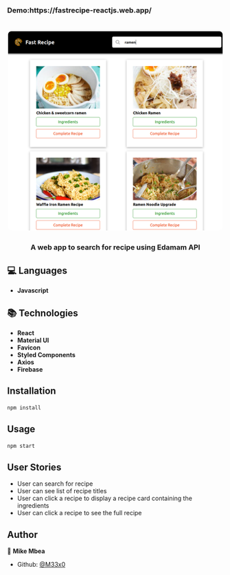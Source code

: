 <h3>Demo:https://fastrecipe-reactjs.web.app/</h3>

<h1 align="center">
  <img alt="Frecipe" src="./screen.png" width="500px" style="border-radius:8px;"/>
</h1>

<h3 align="center">
  A web app to search for recipe using Edamam API
</h3>

## :computer: Languages

- **Javascript**

## :books: Technologies
- **React**
- **Material UI**
- **Favicon**
- **Styled Components**
- **Axios**
- **Firebase**

## Installation
```sh
npm install
```

## Usage
```sh
npm start
```

## User Stories
-	User can search for recipe
-	User can see list of recipe titles
-	User can click a recipe to display a recipe card containing the 
ingredients
-	User can click a recipe to see the full recipe

## Author
👤 **Mike Mbea**

* Github: [@M33x0](https://github.com/M33x0)